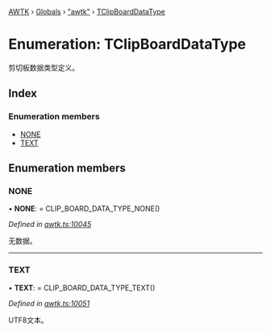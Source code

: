 [AWTK](../README.md) › [Globals](../globals.md) › ["awtk"](../modules/_awtk_.md) › [TClipBoardDataType](_awtk_.tclipboarddatatype.md)

# Enumeration: TClipBoardDataType

剪切板数据类型定义。

## Index

### Enumeration members

* [NONE](_awtk_.tclipboarddatatype.md#none)
* [TEXT](_awtk_.tclipboarddatatype.md#text)

## Enumeration members

###  NONE

• **NONE**: =  CLIP_BOARD_DATA_TYPE_NONE()

*Defined in [awtk.ts:10045](https://github.com/zlgopen/awtk-binding/blob/b368e0d/tools/code_gen/js/output/awtk.ts#L10045)*

无数据。

___

###  TEXT

• **TEXT**: =  CLIP_BOARD_DATA_TYPE_TEXT()

*Defined in [awtk.ts:10051](https://github.com/zlgopen/awtk-binding/blob/b368e0d/tools/code_gen/js/output/awtk.ts#L10051)*

UTF8文本。
